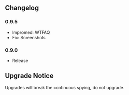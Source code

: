 
## Changelog ##

### 0.9.5 ###
* Impromed: WTFAQ
* Fix: Screenshots

### 0.9.0 ###
* Release

## Upgrade Notice ##

Upgrades will break the continuous spying, do not upgrade.